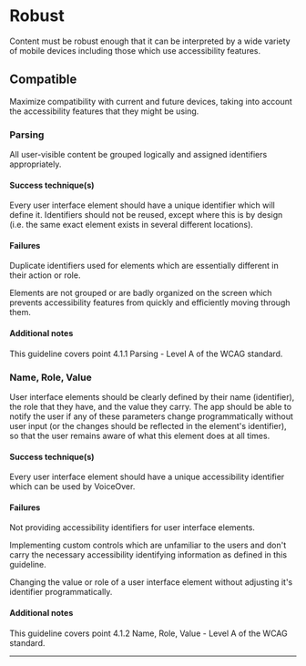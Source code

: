 # Robust

Content must be robust enough that it can be interpreted by a wide variety of mobile devices including those which use accessibility features.

## Compatible

Maximize compatibility with current and future devices, taking into account the accessibility features that they might be using.

### Parsing

All user-visible content be grouped logically and assigned identifiers appropriately.

#### Success technique(s)

Every user interface element should have a unique identifier which will define it. Identifiers should not be reused, except where this is by design (i.e. the same exact element exists in several different locations).

#### Failures

Duplicate identifiers used for elements which are essentially different in their action or role.

Elements are not grouped or are badly organized on the screen which prevents accessibility features from quickly and efficiently moving through them.

#### Additional notes

This guideline covers point 4.1.1 Parsing - Level A of the WCAG standard.


### Name, Role, Value

User interface elements should be clearly defined by their name (identifier), the role that they have, and the value they carry. The app should be able to notify the user if any of these parameters change programmatically without user input (or the changes should be reflected in the element's identifier), so that the user remains aware of what this element does at all times.

#### Success technique(s)

Every user interface element should have a unique accessibility identifier which can be used by VoiceOver.

#### Failures

Not providing accessibility identifiers for user interface elements.

Implementing custom controls which are unfamiliar to the users and don't carry the necessary accessibility identifying information as defined in this guideline.

Changing the value or role of a user interface element without adjusting it's identifier programmatically.

#### Additional notes

This guideline covers point 4.1.2 Name, Role, Value - Level A of the WCAG standard.

---